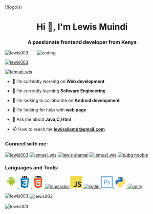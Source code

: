 !{logo}()
<h1 align="center">Hi 👋, I'm Lewis Muindi</h1>
<h3 align="center">A passionate frontend developer from Kenya</h3>
<img align="right" alt="coding" width="400" src="https://user-images.githubusercontent.com/55389276/140866485-8fb1c876-9a8f-4d6a-98dc-08c4981eaf70.gif" >
<p align="left"> <img src="https://komarev.com/ghpvc/?username=lewis003&label=Profile%20views&color=0e75b6&style=flat" alt="lewis003" /> </p>

<p align="left"> <a href="https://github.com/ryo-ma/github-profile-trophy"><img src="https://github-profile-trophy.vercel.app/?username=lewis003" alt="lewis003" /></a> </p>

<p align="left"> <a href="https://twitter.com/lemuel_wis" target="blank"><img src="https://img.shields.io/twitter/follow/lemuel_wis?logo=twitter&style=for-the-badge" alt="lemuel_wis" /></a> </p>

- 🔭 I’m currently working on **Web development**

- 🌱 I’m currently learning **Software Engineering**

- 👯 I’m looking to collaborate on **Android development**

- 🤝 I’m looking for help with **web page**

- 💬 Ask me about **Java,C,Html**

- 📫 How to reach me **lewissilamd@gmail.com**

<h3 align="left">Connect with me:</h3>
<p align="left">
<a href="https://dev.to/lewis003" target="blank"><img align="center" src="https://raw.githubusercontent.com/rahuldkjain/github-profile-readme-generator/master/src/images/icons/Social/devto.svg" alt="lewis003" height="30" width="40" /></a>
<a href="https://twitter.com/lemuel_wis" target="blank"><img align="center" src="https://raw.githubusercontent.com/rahuldkjain/github-profile-readme-generator/master/src/images/icons/Social/twitter.svg" alt="lemuel_wis" height="30" width="40" /></a>
<a href="https://fb.com/lewis shamal" target="blank"><img align="center" src="https://raw.githubusercontent.com/rahuldkjain/github-profile-readme-generator/master/src/images/icons/Social/facebook.svg" alt="lewis shamal" height="30" width="40" /></a>
<a href="https://instagram.com/lemuel_wis" target="blank"><img align="center" src="https://raw.githubusercontent.com/rahuldkjain/github-profile-readme-generator/master/src/images/icons/Social/instagram.svg" alt="lemuel_wis" height="30" width="40" /></a>
<a href="https://www.youtube.com/c/pubg noobie" target="blank"><img align="center" src="https://raw.githubusercontent.com/rahuldkjain/github-profile-readme-generator/master/src/images/icons/Social/youtube.svg" alt="pubg noobie" height="30" width="40" /></a>
</p>

<h3 align="left">Languages and Tools:</h3>
<p align="left"> <a href="https://developer.android.com" target="_blank" rel="noreferrer"> <img src="https://raw.githubusercontent.com/devicons/devicon/master/icons/android/android-original-wordmark.svg" alt="android" width="40" height="40"/> </a> <a href="https://www.w3schools.com/css/" target="_blank" rel="noreferrer"> <img src="https://raw.githubusercontent.com/devicons/devicon/master/icons/css3/css3-original-wordmark.svg" alt="css3" width="40" height="40"/> </a> <a href="https://www.w3.org/html/" target="_blank" rel="noreferrer"> <img src="https://raw.githubusercontent.com/devicons/devicon/master/icons/html5/html5-original-wordmark.svg" alt="html5" width="40" height="40"/> </a> <a href="https://www.adobe.com/in/products/illustrator.html" target="_blank" rel="noreferrer"> <img src="https://www.vectorlogo.zone/logos/adobe_illustrator/adobe_illustrator-icon.svg" alt="illustrator" width="40" height="40"/> </a> <a href="https://developer.mozilla.org/en-US/docs/Web/JavaScript" target="_blank" rel="noreferrer"> <img src="https://raw.githubusercontent.com/devicons/devicon/master/icons/javascript/javascript-original.svg" alt="javascript" width="40" height="40"/> </a> <a href="https://kotlinlang.org" target="_blank" rel="noreferrer"> <img src="https://www.vectorlogo.zone/logos/kotlinlang/kotlinlang-icon.svg" alt="kotlin" width="40" height="40"/> </a> <a href="https://www.photoshop.com/en" target="_blank" rel="noreferrer"> <img src="https://raw.githubusercontent.com/devicons/devicon/master/icons/photoshop/photoshop-line.svg" alt="photoshop" width="40" height="40"/> </a> <a href="https://www.python.org" target="_blank" rel="noreferrer"> <img src="https://raw.githubusercontent.com/devicons/devicon/master/icons/python/python-original.svg" alt="python" width="40" height="40"/> </a> <a href="https://unity.com/" target="_blank" rel="noreferrer"> <img src="https://www.vectorlogo.zone/logos/unity3d/unity3d-icon.svg" alt="unity" width="40" height="40"/> </a> </p>

<p><img align="left" src="https://github-readme-stats.vercel.app/api/top-langs?username=lewis003&show_icons=true&locale=en&layout=compact" alt="lewis003" /></p>

<p>&nbsp;<img align="center" src="https://github-readme-stats.vercel.app/api?username=lewis003&show_icons=true&locale=en" alt="lewis003" /></p>

<p><img align="center" src="https://github-readme-streak-stats.herokuapp.com/?user=lewis003&" alt="lewis003" /></p>

